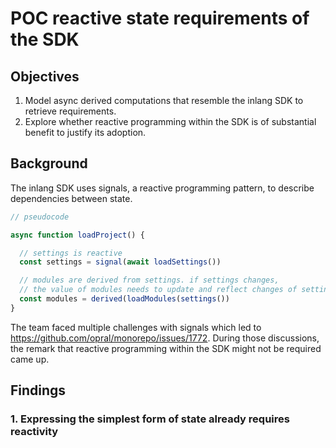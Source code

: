 # POC reactive state requirements of the SDK

## Objectives

1. Model async derived computations that resemble the inlang SDK to retrieve requirements.
2. Explore whether reactive programming within the SDK is of substantial benefit to justify its adoption.

## Background

The inlang SDK uses signals, a reactive programming pattern, to describe dependencies between state.

```ts
// pseudocode

async function loadProject() {

  // settings is reactive
  const settings = signal(await loadSettings())

  // modules are derived from settings. if settings changes,
  // the value of modules needs to update and reflect changes of settings
  const modules = derived(loadModules(settings())
}
```

The team faced multiple challenges with signals which led to https://github.com/opral/monorepo/issues/1772. During those discussions, the remark that reactive programming within the SDK might not be required came up.

## Findings

### 1. Expressing the simplest form of state already requires reactivity

```ts


```